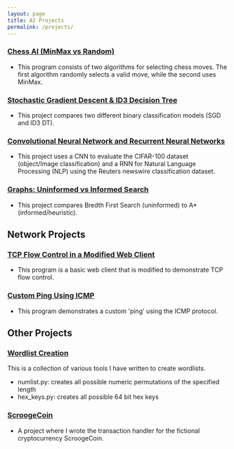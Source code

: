 ```yaml
---
layout: page
title: AI Projects
permalink: /projects/
---
```


### [Chess AI (MinMax vs Random)](https://colab.research.google.com/drive/1jq7Ur6EGqN6bNQ9ytXGtnf4FSGfIpwPD)
- This program consists of two algorithms for selecting chess moves. The first algorithm randomly selects a valid move, while the second uses MinMax.

### [Stochastic Gradient Descent & ID3 Decision Tree](https://colab.research.google.com/drive/1Lmte5chcUrgygus6gbrhUu-Oag7Sv7g7?usp=sharing)
- This project compares two different binary classification models (SGD and ID3 DT).

### [Convolutional Neural Network and Recurrent Neural Networks](https://colab.research.google.com/drive/1_3ZlE0ayoA8yNihjkYcQNT_eEnIb_zV-?usp=sharing)
- This project uses a CNN to evaluate the CIFAR-100 dataset (object/Image classification) and a RNN for Natural Language Processing (NLP) using the Reuters newswire classification dataset.

### [Graphs: Uninformed vs Informed Search](https://colab.research.google.com/drive/1MpsRwayXhSvUhW9MVJX8YctMEGxyIkmb?usp=sharing)
- This project compares Bredth First Search (uninformed) to A* (informed/heuristic).

## Network Projects
### [TCP Flow Control in a Modified Web Client](https://github.com/tfrank0651/BasicWebClient)
- This program is a basic web client that is modified to demonstrate TCP flow control.

### [Custom Ping Using ICMP](https://github.com/tfrank0651/CustomPing)
- This program demonstrates a custom 'ping' using the ICMP protocol.

## Other Projects
### [Wordlist Creation](https://github.com/tfrank0651/Wordlist_Creation)
This is a collection of various tools I have written to create wordlists.
- numlist.py: creates all possible numeric permutations of the specified length
- hex_keys.py: creates all possible 64 bit hex keys

### [ScroogeCoin](https://github.com/tfrank0651/scroogecoin)
- A project where I wrote the transaction handler for the fictional cryptocurrency ScroogeCoin.
